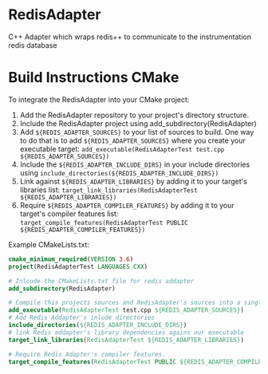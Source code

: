 # RedisAdapter
C++ Adapter which wraps redis++ to communicate to the instrumentation redis database

# Build Instructions CMake 
To integrate the RedisAdapter into your CMake project:
1. Add the RedisAdapter repository to your project's directory structure.
2. Include the RedisAdapter project using add_subdirectory(RedisAdapter)
3. Add ```${REDIS_ADAPTER_SOURCES}``` to your list of sources to build. One way to do that is to add ```${REDIS_ADAPTER_SOURCES}``` where you create your executable target: ```add_executable(RedisAdapterTest test.cpp ${REDIS_ADAPTER_SOURCES})```
4. Include the ```${REDIS_ADAPTER_INCLUDE_DIRS}``` in your include directories using ```include_directories(${REDIS_ADAPTER_INCLUDE_DIRS})```
5. Link against ```${REDIS_ADAPTER_LIBRARIES}``` by adding it to your target's libraries list: ```target_link_libraries(RedisAdapterTest ${REDIS_ADAPTER_LIBRARIES})```
6. Require ```${REDIS_ADAPTER_COMPILER_FEATURES}``` by adding it to your target's compiler features list: ```target_compile_features(RedisAdapterTest PUBLIC ${REDIS_ADAPTER_COMPILER_FEATURES})```

Example CMakeLists.txt:
```cmake
cmake_minimum_required(VERSION 3.6)
project(RedisAdapterTest LANGUAGES CXX)

# Inlcude the CMakeLists.txt file for redis addapter
add_subdirectory(RedisAdapter)

# Compile this projects sources and RedisAdapter's sources into a single executable called RedisAdapterTest
add_executable(RedisAdapterTest test.cpp ${REDIS_ADAPTER_SOURCES})
# Add Redis Addapter's inlude directories
include_directories(${REDIS_ADAPTER_INCLUDE_DIRS})
# link Redis addapter's library dependencies agains our executable
target_link_libraries(RedisAdapterTest ${REDIS_ADAPTER_LIBRARIES})

# Require Redis Adapter's compiler features.
target_compile_features(RedisAdapterTest PUBLIC ${REDIS_ADAPTER_COMPILER_FEATURES})
```
